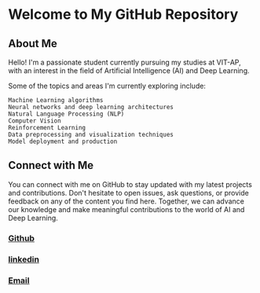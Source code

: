 # Welcome to My GitHub Repository
## About Me

Hello! I'm a passionate student currently pursuing my studies at VIT-AP, with an interest in the field of Artificial Intelligence (AI) and Deep Learning. 

Some of the topics and areas I'm currently exploring include:

    Machine Learning algorithms
    Neural networks and deep learning architectures
    Natural Language Processing (NLP)
    Computer Vision
    Reinforcement Learning
    Data preprocessing and visualization techniques
    Model deployment and production

## Connect with Me

You can connect with me on GitHub to stay updated with my latest projects and contributions. Don't hesitate to open issues, ask questions, or provide feedback on any of the content you find here. Together, we can advance our knowledge and make meaningful contributions to the world of AI and Deep Learning.

### [Github](https://github.com/Nefariousgh)

### [linkedin](https://www.linkedin.com/in/nitin-bhimineni-438a4b285/)

### [Email](mailto:bhimineni2020@gmail.com)
